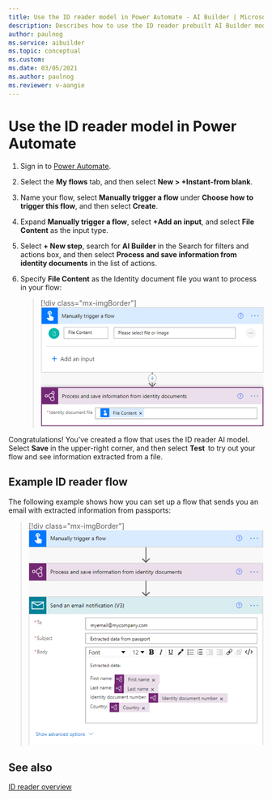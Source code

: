 ```yaml
---
title: Use the ID reader model in Power Automate - AI Builder | Microsoft Docs
description: Describes how to use the ID reader prebuilt AI Builder model.
author: paulnog
ms.service: aibuilder
ms.topic: conceptual
ms.custom: 
ms.date: 03/05/2021
ms.author: paulnog
ms.reviewer: v-aangie
---
```


# Use the ID reader model in Power Automate

1. Sign in to [Power Automate](https://flow.microsoft.com/).
1. Select the **My flows** tab, and then select **New > +Instant-from blank**.
1. Name your flow, select **Manually trigger a flow** under **Choose how to trigger this flow**, and then select **Create**.
1. Expand **Manually trigger a flow**, select **+Add an input**, and select **File Content** as the input type.
1. Select **+ New step**, search for **AI Builder** in the Search for filters and actions box, and then select **Process and save information from identity documents** in the list of actions.
1. Specify **File Content** as the Identity document file you want to process in your flow:

    > [!div class="mx-imgBorder"]
    > ![Trigger identity document flow](media/flow-identity-docs.png "Trigger identity document flow")

Congratulations! You've created a flow that uses the ID reader AI model. Select **Save** in the upper-right corner, and then select **Test**  to try out your flow and see information extracted from a file.

## Example ID reader flow

The following example shows how you can set up a flow that sends you an email with extracted information from passports:

> [!div class="mx-imgBorder"]
> ![Trigger identity document email flow](media/flow-id-reader-email.png "Trigger identity document email flow")

## See also

[ID reader overview](prebuilt-id-reader.md)